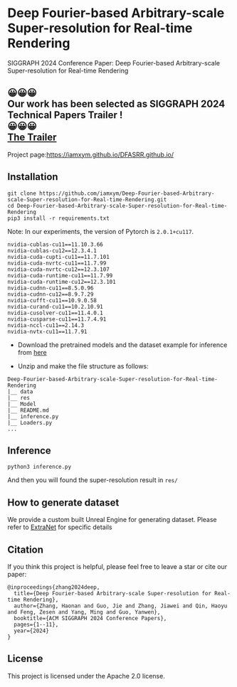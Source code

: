 # Deep Fourier-based Arbitrary-scale Super-resolution for Real-time Rendering
SIGGRAPH 2024 Conference Paper: Deep Fourier-based Arbitrary-scale Super-resolution for Real-time Rendering

<div class=" text-center gtco-heading" style="width: 100%;">
				<h2><b>😀😀😀<br/>Our work has been selected as SIGGRAPH 2024 Technical Papers Trailer ! <br/>😀😀😀 <br/><a href="https://www.youtube.com/watch?v=tjYVcOJONdI">The Trailer</a></b>
			</div>

Project page:https://iamxym.github.io/DFASRR.github.io/

## Installation

```
git clone https://github.com/iamxym/Deep-Fourier-based-Arbitrary-scale-Super-resolution-for-Real-time-Rendering.git
cd Deep-Fourier-based-Arbitrary-scale-Super-resolution-for-Real-time-Rendering
pip3 install -r requirements.txt
```

Note: In our experiments, the version of Pytorch is `2.0.1+cu117`. 
```
nvidia-cublas-cu11==11.10.3.66
nvidia-cublas-cu12==12.3.4.1
nvidia-cuda-cupti-cu11==11.7.101
nvidia-cuda-nvrtc-cu11==11.7.99
nvidia-cuda-nvrtc-cu12==12.3.107
nvidia-cuda-runtime-cu11==11.7.99
nvidia-cuda-runtime-cu12==12.3.101
nvidia-cudnn-cu11==8.5.0.96
nvidia-cudnn-cu12==8.9.7.29
nvidia-cufft-cu11==10.9.0.58
nvidia-curand-cu11==10.2.10.91
nvidia-cusolver-cu11==11.4.0.1
nvidia-cusparse-cu11==11.7.4.91
nvidia-nccl-cu11==2.14.3
nvidia-nvtx-cu11==11.7.91
```

* Download the pretrained models and the dataset example for inference from [here](https://drive.google.com/file/d/1uIbmWAPaVQKXKinltS0gho3z8ghs4fHy/view?usp=drive_link)

* Unzip and make the file structure as follows:
```
Deep-Fourier-based-Arbitrary-scale-Super-resolution-for-Real-time-Rendering
|__ data
|__ res
|__ Model
|__ README.md
|__ inference.py
|__ Loaders.py
...
```
## Inference

```
python3 inference.py
```

And then you will found the super-resolution result in `res/`

## How to generate dataset
We provide a custom built Unreal Engine for generating dataset. Please refer to [ExtraNet](https://github.com/fuxihao66/ExtraNet) for specific details


## Citation
If you think this project is helpful, please feel free to leave a star or cite our paper:

```
@inproceedings{zhang2024deep,
  title={Deep Fourier-based Arbitrary-scale Super-resolution for Real-time Rendering},
  author={Zhang, Haonan and Guo, Jie and Zhang, Jiawei and Qin, Haoyu and Feng, Zesen and Yang, Ming and Guo, Yanwen},
  booktitle={ACM SIGGRAPH 2024 Conference Papers},
  pages={1--11},
  year={2024}
}
```

## License

This project is licensed under the Apache 2.0 license. 